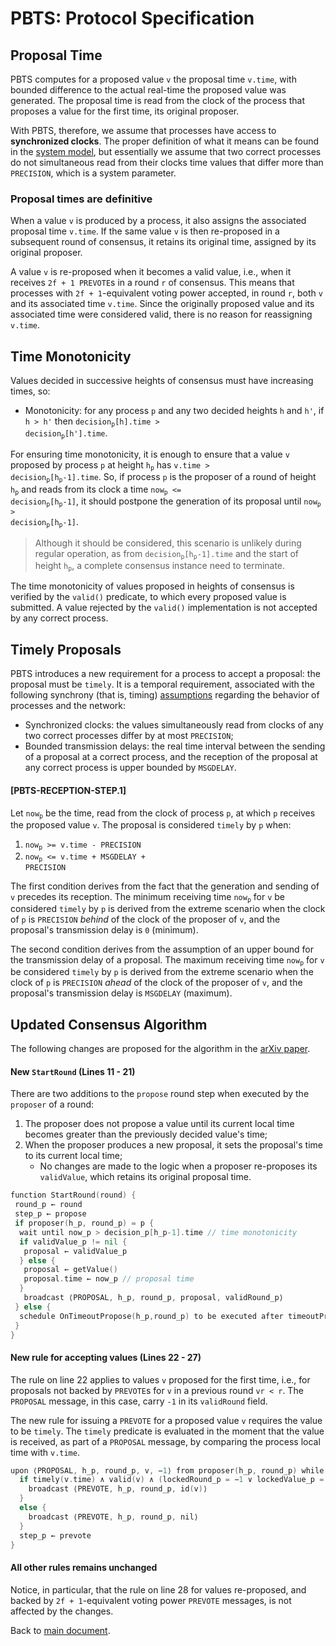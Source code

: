 # PBTS: Protocol Specification

## Proposal Time

PBTS computes for a proposed value `v` the proposal time `v.time`, with bounded difference to the actual real-time the proposed value was generated.
The proposal time is read from the clock of the process that proposes a value for the first time, its original proposer.

With PBTS, therefore, we assume that processes have access to **synchronized clocks**.
The proper definition of what it means can be found in the [system model][sysmodel],
but essentially we assume that two correct processes do not simultaneous read from their clocks
time values that differ more than `PRECISION`, which is a system parameter.

### Proposal times are definitive

When a value `v` is produced by a process, it also assigns the associated proposal time `v.time`.
If the same value `v` is then re-proposed in a subsequent round of consensus,
it retains its original time, assigned by its original proposer.

A value `v` is re-proposed when it becomes a valid value, i.e., when it receives `2f + 1 PREVOTE`s in a round `r` of consensus.
This means that processes with `2f + 1`-equivalent voting power accepted, in round `r`, both `v` and its associated time `v.time`.
Since the originally proposed value and its associated time were considered valid, there is no reason for reassigning `v.time`.

## Time Monotonicity

Values decided in successive heights of consensus must have increasing times, so:

- Monotonicity: for any process `p` and any two decided heights `h` and `h'`, if `h > h'` then <code>decision<sub>p</sub>[h].time > decision<sub>p</sub>[h'].time</code>.

For ensuring time monotonicity, it is enough to ensure that a value `v` proposed by process `p` at height <code>h<sub>p</sub></code> has <code>v.time > decision<sub>p</sub>[h<sub>p</sub>-1].time</code>.
So, if process `p` is the proposer of a round of height <code>h<sub>p</sub></code> and reads from its clock a time <code>now<sub>p</sub> <= decision<sub>p</sub>[h<sub>p</sub>-1]</code>,
it should postpone the generation of its proposal until <code>now<sub>p</sub> > decision<sub>p</sub>[h<sub>p</sub>-1]</code>.

> Although it should be considered, this scenario is unlikely during regular operation,
as from <code>decision<sub>p</sub>[h<sub>p</sub>-1].time</code> and the start of height <code>h<sub>p</sub></code>, a complete consensus instance need to terminate.

The time monotonicity of values proposed in heights of consensus is verified by the `valid()` predicate, to which every proposed value is submitted.
A value rejected by the `valid()` implementation is not accepted by any correct process.

## Timely Proposals

PBTS introduces a new requirement for a process to accept a proposal: the proposal must be `timely`.
It is a temporal requirement, associated with the following synchrony (that is, timing)
[assumptions][sysmodel] regarding the behavior of processes and the network:

- Synchronized clocks: the values simultaneously read from clocks of any two correct processes differ by at most `PRECISION`;
- Bounded transmission delays: the real time interval between the sending of a proposal at a correct process, and the reception of the proposal at any correct process is upper bounded by `MSGDELAY`.

#### **[PBTS-RECEPTION-STEP.1]**

Let <code>now<sub>p</sub></code> be the time, read from the clock of process `p`, at which `p` receives the proposed value `v`.
The proposal is considered `timely` by `p` when:

1. <code>now<sub>p</sub> >= v.time - PRECISION</code>
1. <code>now<sub>p</sub> <= v.time + MSGDELAY + PRECISION</code>

The first condition derives from the fact that the generation and sending of `v` precedes its reception.
The minimum receiving time <code>now<sub>p</sub></code> for `v` be considered `timely` by `p` is derived from the extreme scenario when
the clock of `p` is `PRECISION` *behind* of the clock of the proposer of `v`, and the proposal's transmission delay is `0` (minimum).

The second condition derives from the assumption of an upper bound for the transmission delay of a proposal.
The maximum receiving time <code>now<sub>p</sub></code> for `v` be considered `timely` by `p` is derived from the extreme scenario when
the clock of `p` is `PRECISION` *ahead* of the clock of the proposer of `v`, and the proposal's transmission delay is `MSGDELAY` (maximum).

## Updated Consensus Algorithm

The following changes are proposed for the algorithm in the [arXiv paper][arXiv].

#### New `StartRound` (Lines 11 - 21)

There are two additions to the `propose` round step when executed by the `proposer` of a round:

1. The proposer does not propose a value until its current local time becomes greater than the previously decided value's time;
1. When the proposer produces a new proposal, it sets the proposal's time to its current local time;
   - No changes are made to the logic when a proposer re-proposes its `validValue`, which retains its original proposal time.

```go
function StartRound(round) {
 round_p ← round
 step_p ← propose
 if proposer(h_p, round_p) = p {
  wait until now_p > decision_p[h_p-1].time // time monotonicity
  if validValue_p != nil {
   proposal ← validValue_p
  } else {
   proposal ← getValue()
   proposal.time ← now_p // proposal time
  }
   broadcast ⟨PROPOSAL, h_p, round_p, proposal, validRound_p⟩
 } else {
  schedule OnTimeoutPropose(h_p,round_p) to be executed after timeoutPropose(round_p)
 }
}
```

#### New rule for accepting values (Lines 22 - 27)

The rule on line 22 applies to values `v` proposed for the first time, i.e., for proposals not backed by `PREVOTE`s for `v` in a previous round `vr < r`.
The `PROPOSAL` message, in this case, carry `-1` in its `validRound` field.

The new rule for issuing a `PREVOTE` for a proposed value `v` requires the value to be `timely`.
The `timely` predicate is evaluated in the moment that the value is received,
as part of a `PROPOSAL` message, by comparing the process local time with `v.time`.

```go
upon ⟨PROPOSAL, h_p, round_p, v, −1⟩ from proposer(h_p, round_p) while step_p = propose do {
  if timely(v.time) ∧ valid(v) ∧ (lockedRound_p = −1 ∨ lockedValue_p = v) {
    broadcast ⟨PREVOTE, h_p, round_p, id(v)⟩ 
  }
  else {
    broadcast ⟨PREVOTE, h_p, round_p, nil⟩ 
  }
  step_p ← prevote
}
```

#### All other rules remains unchanged

Notice, in particular, that the rule on line 28 for values re-proposed, and backed by `2f + 1`-equivalent voting power `PREVOTE` messages, is not affected by the changes.

Back to [main document][main].

[main]: ./README.md

[sysmodel]: ./pbts-sysmodel_002_draft.md

[bfttime]: ./bft-time.md
[arXiv]: https://arxiv.org/pdf/1807.04938.pdf
